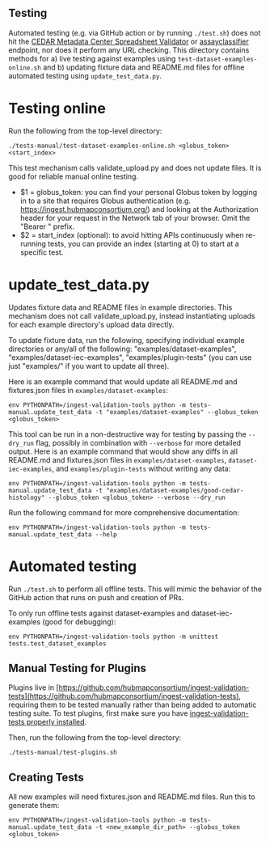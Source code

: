 ## Testing

Automated testing (e.g. via GitHub action or by running `./test.sh`) does not hit the [CEDAR Metadata Center Spreadsheet Validator](https://metadatacenter.github.io/spreadsheet-validator-docs/api-reference/) or [assayclassifier](https://github.com/hubmapconsortium/ingest-api/tree/main/src/routes/assayclassifier) endpoint, nor does it perform any URL checking. This directory contains methods for a) live testing against examples using `test-dataset-examples-online.sh` and b) updating fixture data and README.md files for offline automated testing using `update_test_data.py`.

# Testing online

Run the following from the top-level directory:

```
./tests-manual/test-dataset-examples-online.sh <globus_token> <start_index>
```

This test mechanism calls validate_upload.py and does not update files. It is good for reliable manual online testing.

- $1 = globus_token: you can find your personal Globus token by logging in to a site that requires Globus authentication (e.g. https://ingest.hubmapconsortium.org/) and looking at the Authorization header for your request in the Network tab of your browser. Omit the "Bearer " prefix.
- $2 = start_index (optional): to avoid hitting APIs continuously when re-running tests, you can provide an index (starting at 0) to start at a specific test.

# update_test_data.py

Updates fixture data and README files in example directories. This mechanism does not call validate_upload.py, instead instantiating uploads for each example directory's upload data directly.

To update fixture data, run the following, specifying individual example directories or any/all of the following: "examples/dataset-examples", "examples/dataset-iec-examples", "examples/plugin-tests" (you can use just "examples/" if you want to update all three).

Here is an example command that would update all README.md and fixtures.json files in `examples/dataset-examples`:

```
env PYTHONPATH=/ingest-validation-tools python -m tests-manual.update_test_data -t "examples/dataset-examples" --globus_token <globus_token>
```

This tool can be run in a non-destructive way for testing by passing the `--dry_run` flag, possibly in combination with `--verbose` for more detailed output. Here is an example command that would show any diffs in all README.md and fixtures.json files in `examples/dataset-examples`, `dataset-iec-examples`, and `examples/plugin-tests` without writing any data:

```
env PYTHONPATH=/ingest-validation-tools python -m tests-manual.update_test_data -t "examples/dataset-examples/good-cedar-histology" --globus_token <globus_token> --verbose --dry_run
```

Run the following command for more comprehensive documentation:

```
env PYTHONPATH=/ingest-validation-tools python -m tests-manual.update_test_data --help
```

# Automated testing

Run `./test.sh` to perform all offline tests. This will mimic the behavior of the GitHub action that runs on push and creation of PRs.

To only run offline tests against dataset-examples and dataset-iec-examples (good for debugging):

```
env PYTHONPATH=/ingest-validation-tools python -m unittest tests.test_dataset_examples
```

## Manual Testing for Plugins

Plugins live in [https://github.com/hubmapconsortium/ingest-validation-tests](https://github.com/hubmapconsortium/ingest-validation-tests), requiring them to be tested manually rather than being added to automatic testing suite. To test plugins, first make sure you have [ingest-validation-tests properly installed](https://github.com/hubmapconsortium/ingest-validation-tools#running-plugin-tests).

Then, run the following from the top-level directory:

```
./tests-manual/test-plugins.sh
```

## Creating Tests

All new examples will need fixtures.json and README.md files. Run this to generate them:

```
env PYTHONPATH=/ingest-validation-tools python -m tests-manual.update_test_data -t <new_example_dir_path> --globus_token <globus_token>
```
